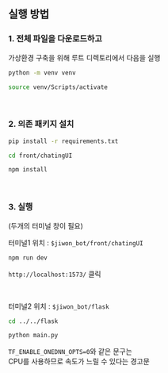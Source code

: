 ## 실행 방법

### 1. 전체 파일을 다운로드하고  
가상환경 구축을 위해
루트 디렉토리에서 다음을 실행
```bash
python -m venv venv
```
```bash
source venv/Scripts/activate
```

<br />  

### 2. 의존 패키지 설치
```bash
pip install -r requirements.txt 
```
```bash
cd front/chatingUI
```
``` bash
npm install
```

<br />

### 3. 실행  
(두개의 터미널 창이 필요)


터미널1 위치 : `$jiwon_bot/front/chatingUI`
``` bash
npm run dev
```
`http://localhost:1573/` 클릭
  
<br>

터미널2 위치 : `$jiwon_bot/flask`
``` bash
cd ../../flask
```
```bash
python main.py
```
`TF_ENABLE_ONEDNN_OPTS=0`와 같은 문구는  
CPU를 사용하므로 속도가 느릴 수 있다는 경고문



